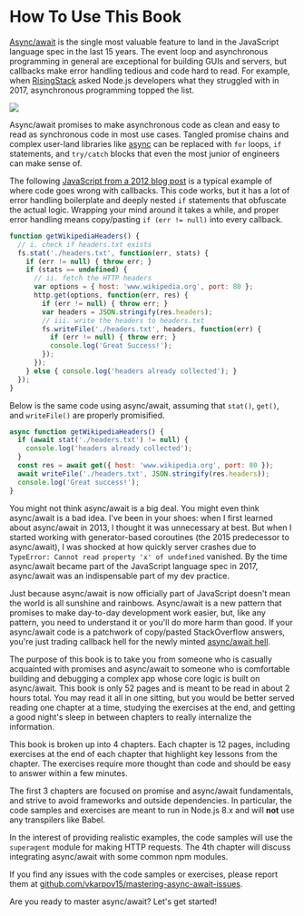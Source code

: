 # How To Use This Book

[Async/await](http://thecodebarbarian.com/80-20-guide-to-async-await-in-node.js.html)
is the single most valuable feature to land in the JavaScript language spec in the last 15 years. The event loop and asynchronous programming in general are exceptional for
building GUIs and servers, but callbacks make error handling tedious and code hard to
read. For example, when [RisingStack](https://risingstack.com/) asked Node.js developers
what they struggled with in 2017, asynchronous programming topped the list.

<img src="https://i.imgur.com/YQ58zIl.png">

Async/await promises to make asynchronous code as clean and easy to
read as synchronous code in most use cases. Tangled promise chains and complex
user-land libraries like
[async](https://www.npmjs.com/package/async) can be replaced with `for` loops,
`if` statements, and `try/catch` blocks that even the most junior of engineers can
make sense of.

The following [JavaScript from a 2012 blog post](https://www.hacksparrow.com/node-js-async-programming.html) is a typical
example of where code goes wrong with callbacks. This code works,
but it has a lot of error handling boilerplate and deeply nested `if` statements
that obfuscate the actual logic. Wrapping your mind around it takes a while,
and proper error handling means copy/pasting `if (err != null)` into every
callback.

<div class="page-break"></div>

```javascript
function getWikipediaHeaders() {
  // i. check if headers.txt exists
  fs.stat('./headers.txt', function(err, stats) {
    if (err != null) { throw err; }
    if (stats == undefined) {
      // ii. fetch the HTTP headers
      var options = { host: 'www.wikipedia.org', port: 80 };
      http.get(options, function(err, res) {
        if (err != null) { throw err; }
        var headers = JSON.stringify(res.headers);
        // iii. write the headers to headers.txt
        fs.writeFile('./headers.txt', headers, function(err) {
          if (err != null) { throw err; }
          console.log('Great Success!');
        });
      });    
    } else { console.log('headers already collected'); }
  });
}
```

Below is the same code using async/await, assuming that `stat()`, `get()`, and
`writeFile()` are properly promisified.

```javascript
async function getWikipediaHeaders() {
  if (await stat('./headers.txt') != null) {
    console.log('headers already collected');
  }
  const res = await get({ host: 'www.wikipedia.org', port: 80 });
  await writeFile('./headers.txt', JSON.stringify(res.headers));
  console.log('Great success!');
}
```

You might not think async/await is a big deal. You might even think async/await
is a bad idea. I've been in your shoes: when I first learned about async/await in
2013, I thought it was unnecessary at best. But when I
started working with generator-based coroutines (the 2015 predecessor to async/await),
I was shocked at how quickly server crashes due to
`TypeError: Cannot read property 'x' of undefined` vanished. By the time async/await
became part of the JavaScript language spec in 2017, async/await was an
indispensable part of my dev practice.

Just because async/await is now officially part of JavaScript doesn't mean
the world is all sunshine and rainbows. Async/await is a new pattern that
promises to make day-to-day development work easier, but, like any pattern, you
need to understand it or you'll do more harm than good. If your async/await
code is a patchwork of copy/pasted StackOverflow answers, you're just trading
callback hell for the newly minted [async/await hell](https://medium.freecodecamp.org/avoiding-the-async-await-hell-c77a0fb71c4c).

The purpose of this book is to take you from someone who is casually acquainted
with promises and async/await to someone who is comfortable building and debugging
a complex app whose core logic is built on async/await. This book is only
52 pages and is meant to be read in about 2 hours total. You may read it all in
one sitting, but you would be better served reading one chapter at a time,
studying the exercises at the end, and getting a good night's sleep in between
chapters to really internalize the information.

This book is broken up into 4 chapters. Each chapter is 12 pages, including
exercises at the end of each chapter that highlight key lessons from the chapter.
The exercises require more thought than
code and should be easy to answer within a few minutes.

The first 3 chapters are focused on promise and async/await fundamentals, and strive
to avoid frameworks and outside dependencies. In particular, the code samples and exercises are meant to run in Node.js 8.x and  will **not** use any transpilers
like Babel.

In the interest of providing realistic examples,
the code samples will use the `superagent` module for making HTTP requests. The
4th chapter will discuss integrating async/await with some common
npm modules.

If you find any issues with the code samples or exercises,
please report them at [github.com/vkarpov15/mastering-async-await-issues](https://github.com/vkarpov15/mastering-async-await-issues).

Are you ready to master async/await? Let's get started!

